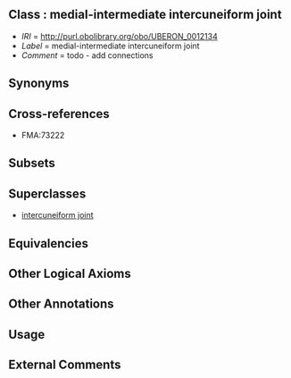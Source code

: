 
## Class : medial-intermediate intercuneiform joint

 * *IRI* = http://purl.obolibrary.org/obo/UBERON_0012134
 * *Label* = medial-intermediate intercuneiform joint
 * *Comment* = todo - add connections

## Synonyms


## Cross-references

 * FMA:73222

## Subsets


## Superclasses

 * [intercuneiform joint](../../UBERON/32/UBERON_0012132.md)

## Equivalencies


## Other Logical Axioms


## Other Annotations


## Usage


## External Comments

